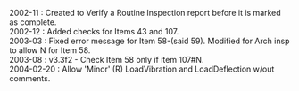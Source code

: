 2002-11 : Created to Verify a Routine Inspection report before it is marked as complete.  2002-12 : Added checks for Items 43 and 107.  2003-03 : Fixed error message for Item 58-(said 59). Modified for Arch insp to allow N for Item 58.  2003-08 : v3.3f2 - Check Item 58 only if item 107#N.  2004-02-20 : Allow 'Minor' (R) LoadVibration and LoadDeflection w/out comments.